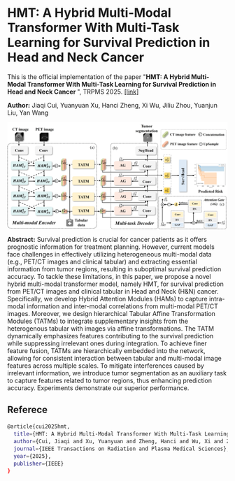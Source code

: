 # HMT: A Hybrid Multi-Modal Transformer With Multi-Task Learning for Survival Prediction in Head and Neck Cancer


This is the official implementation of the paper "<b>HMT: A Hybrid Multi-Modal Transformer With Multi-Task Learning for Survival Prediction in Head and Neck Cancer </b>", TRPMS 2025.
<a href="https://ieeexplore.ieee.org/abstract/document/10883045">[link]</a>
   
**Author:** Jiaqi Cui, Yuanyuan Xu, Hanci Zheng, Xi Wu, Jiliu Zhou, Yuanjun Liu, Yan Wang

<img src="imgs/framework.jpg" width="1500px" align="center" />

**Abstract:** Survival prediction is crucial for cancer patients as it offers prognostic information for treatment planning. However, current models face challenges in effectively utilizing heterogeneous multi-modal data (e.g., PET/CT images and clinical tabular) and extracting essential information from tumor regions, resulting in suboptimal survival prediction accuracy. To tackle these limitations, in this paper, we propose a novel hybrid multi-modal transformer model, namely HMT, for survival prediction from PET/CT images and clinical tabular in Head and Neck (H&N) cancer. Specifically, we develop Hybrid Attention Modules (HAMs) to capture intra-modal information and inter-modal correlations from multi-modal PET/CT images. Moreover, we design hierarchical Tabular Affine Transformation Modules (TATMs) to integrate supplementary insights from the heterogenous tabular with images via affine transformations. The TATM dynamically emphasizes features contributing to the survival prediction while suppressing irrelevant ones during integration. To achieve finer feature fusion, TATMs are hierarchically embedded into the network, allowing for consistent interaction between tabular and multi-modal image features across multiple scales. To mitigate interferences caused by irrelevant information, we introduce tumor segmentation as an auxiliary task to capture features related to tumor regions, thus enhancing prediction accuracy. Experiments demonstrate our superior performance. 

## Referece
```bash
@article{cui2025hmt,
  title={HMT: A Hybrid Multi-Modal Transformer With Multi-Task Learning for Survival Prediction in Head and Neck Cancer},
  author={Cui, Jiaqi and Xu, Yuanyuan and Zheng, Hanci and Wu, Xi and Zhou, Jiliu and Liu, Yuanjun and Wang, Yan},
  journal={IEEE Transactions on Radiation and Plasma Medical Sciences},
  year={2025},
  publisher={IEEE}
}
```
